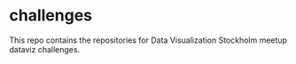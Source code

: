 # challenges
This repo contains the repositories for Data Visualization Stockholm meetup dataviz challenges.
